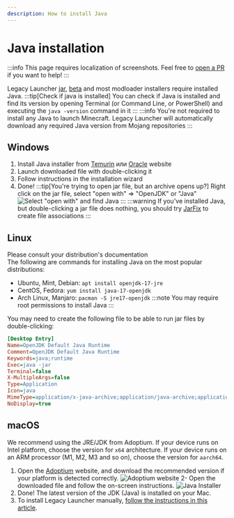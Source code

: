 ```yaml
---
description: How to install Java
---
```

# Java installation
:::info
This page requires localization of screenshots. Feel free to [open a PR](https://github.com/LegacyLauncher/docs) if you want to help!
:::

Legacy Launcher [jar](https://llaun.ch/jar), [beta](https://llaun.ch/latest) and most modloader installers require installed Java.
:::tip[Check if java is installed]
You can check if Java is installed and find its version by opening Terminal (or Command Line, or PowerShell) and executing the `java -version` command in it
:::
:::info
You're not required to install any Java to launch Minecraft. Legacy Launcher will automatically download any required Java version from Mojang repositories
:::

## Windows
1. Install Java installer from [Temurin](https://adoptium.net/temurin/releases/?package=jre) или [Oracle](https://www.java.com/download/) website
2. Launch downloaded file with double-clicking it
3. Follow instructions in the installation wizard
4. Done!
    :::tip[You're trying to open jar file, but an archive opens up?]
    Right click on the jar file, select "open with" => "OpenJDK" or "Java"
    ![Select "open with" and find Java](/img/win11-openwith-java.png)
    :::
    :::warning
    If you've installed Java, but double-clicking a jar file does nothing, you should try [JarFix](https://johann.loefflmann.net/downloads/jarfix.exe) to create file associations
    :::

## Linux
Please consult your distribution's documentation  
The following are commands for installing Java on the most popular distributions:
* Ubuntu, Mint, Debian: `apt install openjdk-17-jre`
* CentOS, Fedora: `yum install java-17-openjdk`
* Arch Linux, Manjaro: `pacman -S jre17-openjdk`
:::note
You may require root permissions to install Java
:::

You may need to create the following file to be able to run jar files by double-clicking:
```ini title="/usr/share/applications/jre-openjdk.desktop"
[Desktop Entry]
Name=OpenJDK Default Java Runtime
Comment=OpenJDK Default Java Runtime
Keywords=java;runtime
Exec=java -jar
Terminal=false
X-MultipleArgs=false
Type=Application
Icon=java
MimeType=application/x-java-archive;application/java-archive;application/x-jar;
NoDisplay=true
```

## macOS
We recommend using the JRE/JDK from Adoptium.
If your device runs on Intel platform, choose the version for `x64` architecture.
If your device runs on an ARM processor (M1, M2, M3 and so on), choose the version for `aarch64`.

1. Open the [Adoptium](https://adoptium.net) website, and download the recommended version if your platform is detected correctly. ![Adoptium website](img/macinstall_01.jpg)
2- Open the downloaded file and follow the on-screen instructions. ![Java Installer](img/macinstall_03.jpg)
3. Done! The latest version of the JDK (Java) is installed on your Mac.
4. To install Legacy Launcher manually, [follow the instructions in this article](./mac-manual).
